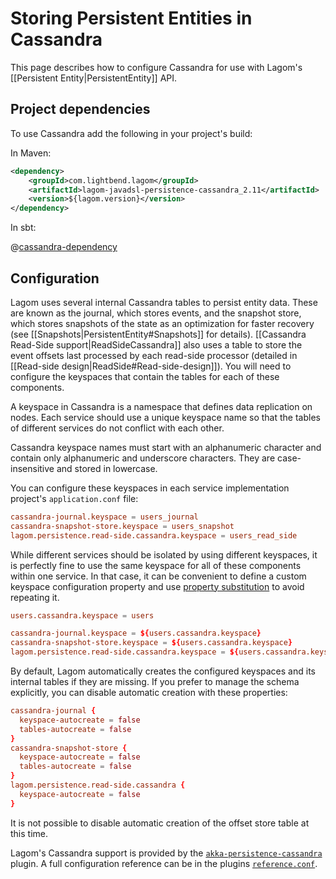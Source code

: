 # Storing Persistent Entities in Cassandra

This page describes how to configure Cassandra for use with Lagom's [[Persistent Entity|PersistentEntity]] API.

## Project dependencies

To use Cassandra add the following in your project's build:

In Maven:

```xml
<dependency>
    <groupId>com.lightbend.lagom</groupId>
    <artifactId>lagom-javadsl-persistence-cassandra_2.11</artifactId>
    <version>${lagom.version}</version>
</dependency>
```

In sbt:

@[cassandra-dependency](code/build-cluster.sbt)

## Configuration

Lagom uses several internal Cassandra tables to persist entity data. These are known as the journal, which stores events, and the snapshot store, which stores snapshots of the state as an optimization for faster recovery (see [[Snapshots|PersistentEntity#Snapshots]] for details). [[Cassandra Read-Side support|ReadSideCassandra]] also uses a table to store the event offsets last processed by each read-side processor (detailed in [[Read-side design|ReadSide#Read-side-design]]). You will need to configure the keyspaces that contain the tables for each of these components.

A keyspace in Cassandra is a namespace that defines data replication on nodes. Each service should use a unique keyspace name so that the tables of different services do not conflict with each other.

Cassandra keyspace names must start with an alphanumeric character and contain only alphanumeric and underscore characters. They are case-insensitive and stored in lowercase.

You can configure these keyspaces in each service implementation project's `application.conf` file:

```conf
cassandra-journal.keyspace = users_journal
cassandra-snapshot-store.keyspace = users_snapshot
lagom.persistence.read-side.cassandra.keyspace = users_read_side
```

While different services should be isolated by using different keyspaces, it is perfectly fine to use the same keyspace for all of these components within one service. In that case, it can be convenient to define a custom keyspace configuration property and use [property substitution](https://github.com/typesafehub/config#factor-out-common-values) to avoid repeating it.

```conf
users.cassandra.keyspace = users

cassandra-journal.keyspace = ${users.cassandra.keyspace}
cassandra-snapshot-store.keyspace = ${users.cassandra.keyspace}
lagom.persistence.read-side.cassandra.keyspace = ${users.cassandra.keyspace}
```

By default, Lagom automatically creates the configured keyspaces and its internal tables if they are missing. If you prefer to manage the schema explicitly, you can disable automatic creation with these properties:

```conf
cassandra-journal {
  keyspace-autocreate = false
  tables-autocreate = false
}
cassandra-snapshot-store {
  keyspace-autocreate = false
  tables-autocreate = false
}
lagom.persistence.read-side.cassandra {
  keyspace-autocreate = false
}
```

It is not possible to disable automatic creation of the offset store table at this time.

Lagom's Cassandra support is provided by the [`akka-persistence-cassandra`](https://github.com/akka/akka-persistence-cassandra) plugin. A full configuration reference can be in the plugins [`reference.conf`](https://github.com/akka/akka-persistence-cassandra/blob/v0.20/src/main/resources/reference.conf).
